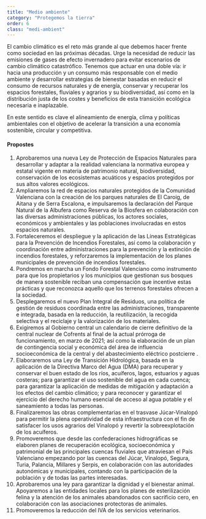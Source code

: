 ```yaml
---
title: "Medio ambiente"
category: "Protegemos la tierra"
order: 6
class: "medi-ambient"
---
```


<div class="programa-intro">

El cambio climático es el reto más grande al que debemos hacer frente como sociedad en las próximas décadas. Urge la necesidad de reducir las emisiones de gases de efecto invernadero para evitar escenarios de cambio climático catastrófico. Tenemos que actuar en una doble vía: ir hacia una producción y un consumo más responsable con el medio ambiente y desarrollar estrategias de bienestar basadas en reducir el consumo de recursos naturales y de energía, conservar y recuperar los espacios forestales, fluviales y agrarios y su biodiversidad, así como en la distribución justa de los costes y beneficios de esta transición ecológica necesaria e inaplazable.		

En este sentido es clave el alineamiento de energía, clima y políticas ambientales con el objetivo de acelerar la transición a una economía sostenible, circular y competitiva.

</div>

<div class="programa-box">

#### Propostes

1.	Aprobaremos una nueva Ley de Protección de Espacios Naturales para desarrollar y adaptar a la realidad valenciana la normativa europea y estatal vigente en materia de patrimonio natural, biodiversidad, conservación de los ecosistemas acuáticos y espacios protegidos por sus altos valores ecológicos.
2.	Ampliaremos la red de espacios naturales protegidos de la Comunidad Valenciana con la creación de los parques naturales de El Caroig, de Aitana y de Serra Escalona, e impulsaremos la declaración del Parque Natural de la Albufera como Reserva de la Biosfera en colaboración con las diversas administraciones públicas, los actores sociales, económicos y ambientales y las poblaciones involucradas en estos espacios naturales.	
3.	Fortaleceremos el despliegue y la aplicación de las Líneas Estratégicas para la Prevención de Incendios Forestales, así como la colaboración y coordinación entre administraciones para la prevención y la extinción de incendios forestales, y reforzaremos la implementación de los planes municipales de prevención de incendios forestales.	
4.	Pondremos en marcha un Fondo Forestal Valenciano como instrumento para que los propietarios y los municipios que gestionan sus bosques de manera sostenible reciban una compensación que incentive estas prácticas y que reconozca aquello que los terrenos forestales ofrecen a la sociedad.
5.	Desplegaremos el nuevo Plan Integral de Residuos, una política de gestión de residuos coordinada entre las administraciones, transparente e integrada, basada en la reducción, la reutilización, la recogida selectiva y el reciclaje y la valorización de los materiales.	
6.	Exigiremos al Gobierno central un calendario de cierre definitivo de la central nuclear de Cofrents al final de la actual prórroga de funcionamiento, en marzo de 2021; así como la elaboración de un plan de contingencia social y económica del área de influencia socioeconómica de la central y del abastecimiento eléctrico postcierre	.
7.	Elaboraremos una Ley de Transición Hidrológica, basada en la aplicación de la Directiva Marco del Agua (DMA) para recuperar y conservar el buen estado de los ríos, acuíferos, lagos, estuarios y aguas costeras; para garantizar el uso sostenible del agua en cada cuenca; para garantizar la aplicación de medidas de mitigación y adaptación a los efectos del cambio climático; y para reconocer y garantizar el ejercicio del derecho humano esencial de acceso al agua potable y el saneamiento a todas las personas.
8.	Finalizaremos las obras complementarias en el trasvase Júcar-Vinalopó para permitir la plena operatividad de esta infraestructura con el fin de satisfacer los usos agrarios del Vinalopó y revertir la sobreexplotación de los acuíferos.	
9.	Promoveremos que desde las confederaciones hidrográficas se elaboren planes de recuperación ecológica, socioeconómica y patrimonial de las principales cuencas fluviales que atraviesan el País Valenciano empezando por las cuencas del Júcar, Vinalopó, Segura, Turia, Palancia, Millares y Serpis, en colaboración con las autoridades autonómicas y municipales, contando con la participación de la población y de todas las partes interesadas.
10.	Aprobaremos una ley para garantizar la dignidad y el bienestar animal. Apoyaremos a las entidades locales para los planes de esterilización felina y la atención de los animales abandonados con sacrificio cero, en colaboración con las asociaciones protectoras de animales.
11.	Promoveremos la reducción del IVA de los servicios veterinarios.

</div>